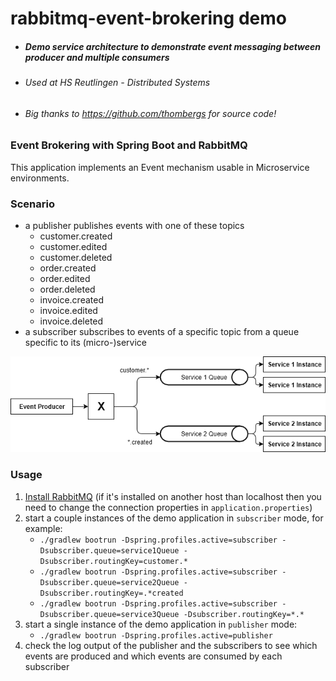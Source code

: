 # rabbitmq-event-brokering demo
* ##### Demo service architecture to demonstrate event messaging between producer and multiple consumers
* ###### Used at HS Reutlingen - Distributed Systems
* ###### Big thanks to https://github.com/thombergs for source code!

### Event Brokering with Spring Boot and RabbitMQ
 
This application implements an Event mechanism usable in Microservice environments. 

### Scenario

* a publisher publishes events with one of these topics
  * customer.created
  * customer.edited
  * customer.deleted
  * order.created
  * order.edited
  * order.deleted
  * invoice.created
  * invoice.edited
  * invoice.deleted
* a subscriber subscribes to events of a specific topic from 
  a queue specific to its (micro-)service 
  
![Event scenario](eventing_amqp.png)

### Usage

1. [Install RabbitMQ](https://www.rabbitmq.com/download.html) (if it's installed on another
host than localhost then you need to change the connection properties in `application.properties`)
1. start a couple instances of the demo application in `subscriber` mode, for example:
   * `./gradlew bootrun -Dspring.profiles.active=subscriber -Dsubscriber.queue=service1Queue -Dsubscriber.routingKey=customer.*`
   * `./gradlew bootrun -Dspring.profiles.active=subscriber -Dsubscriber.queue=service2Queue -Dsubscriber.routingKey=.*created`
   * `./gradlew bootrun -Dspring.profiles.active=subscriber -Dsubscriber.queue=service3Queue -Dsubscriber.routingKey=*.*`
1. start a single instance of the demo application in `publisher` mode:
   * `./gradlew bootrun -Dspring.profiles.active=publisher`
1. check the log output of the publisher and the subscribers to see which events are produced and which events
   are consumed by each subscriber
